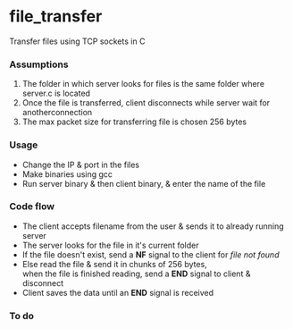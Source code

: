 # file_transfer
Transfer files using TCP sockets in C

### Assumptions 
1. The folder in which server looks for files is the same folder where server.c is located
2. Once the file is transferred, client disconnects while server wait for anotherconnection
3. The max packet size for transferring file is chosen 256 bytes

### Usage
* Change the IP & port in the files
* Make binaries using gcc
* Run server binary & then client binary, & enter the name of the file


### Code flow
* The client accepts filename from the user & sends it to already running server
* The server looks for the file in it's current folder
* If the file doesn't exist, send a **NF** signal to the client for _file not found_
* Else read the file & send it in chunks of 256 bytes,<br>
when the file is finished reading, send a **END** signal to client & disconnect
* Client saves the data until an **END** signal is received

### To do

